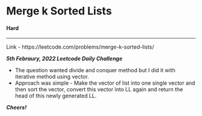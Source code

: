 # Merge k Sorted Lists

#### Hard
<hr>
Link - https://leetcode.com/problems/merge-k-sorted-lists/

<br>

***5th Febraury, 2022 Leetcode Daily Challenge***
<br>

* The question wanted divide and conquer method but I did it with iterative method using vector.
* Approach was simple - Make the vector of list into one single vector<int> and then sort the vector, convert this vector into LL again and return the head of this newly generated LL.

***Cheers!***
